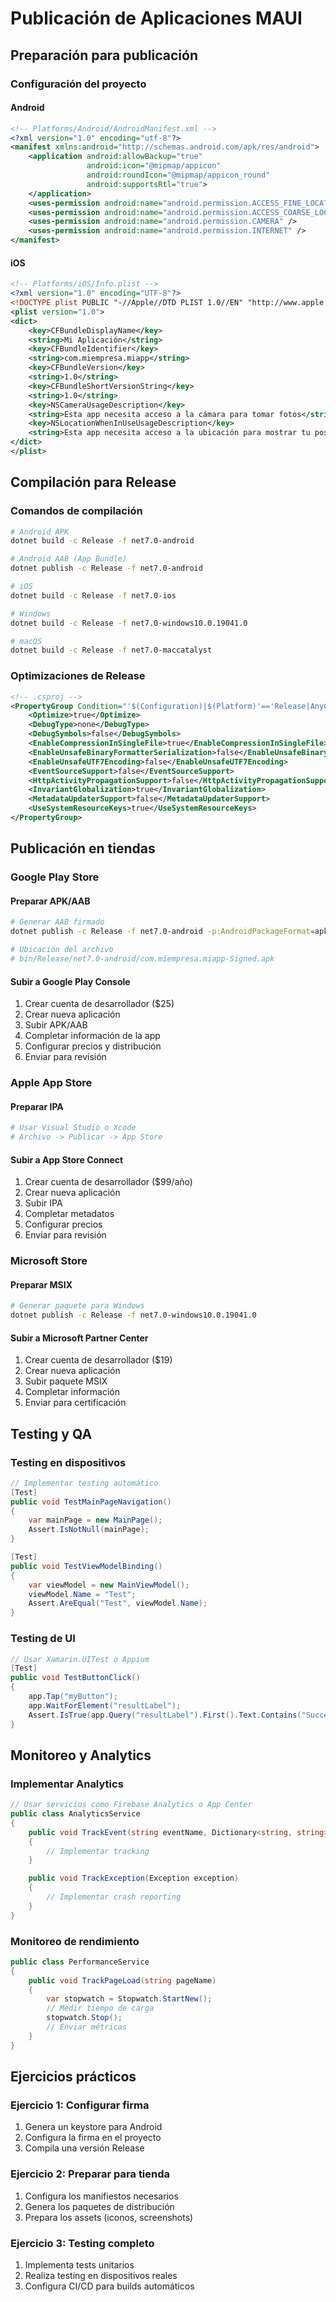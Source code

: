 # Publicación de Aplicaciones MAUI

## Preparación para publicación

### Configuración del proyecto

#### Android
```xml
<!-- Platforms/Android/AndroidManifest.xml -->
<?xml version="1.0" encoding="utf-8"?>
<manifest xmlns:android="http://schemas.android.com/apk/res/android">
    <application android:allowBackup="true" 
                 android:icon="@mipmap/appicon" 
                 android:roundIcon="@mipmap/appicon_round" 
                 android:supportsRtl="true">
    </application>
    <uses-permission android:name="android.permission.ACCESS_FINE_LOCATION" />
    <uses-permission android:name="android.permission.ACCESS_COARSE_LOCATION" />
    <uses-permission android:name="android.permission.CAMERA" />
    <uses-permission android:name="android.permission.INTERNET" />
</manifest>
```

#### iOS
```xml
<!-- Platforms/iOS/Info.plist -->
<?xml version="1.0" encoding="UTF-8"?>
<!DOCTYPE plist PUBLIC "-//Apple//DTD PLIST 1.0//EN" "http://www.apple.com/DTDs/PropertyList-1.0.dtd">
<plist version="1.0">
<dict>
    <key>CFBundleDisplayName</key>
    <string>Mi Aplicación</string>
    <key>CFBundleIdentifier</key>
    <string>com.miempresa.miapp</string>
    <key>CFBundleVersion</key>
    <string>1.0</string>
    <key>CFBundleShortVersionString</key>
    <string>1.0</string>
    <key>NSCameraUsageDescription</key>
    <string>Esta app necesita acceso a la cámara para tomar fotos</string>
    <key>NSLocationWhenInUseUsageDescription</key>
    <string>Esta app necesita acceso a la ubicación para mostrar tu posición</string>
</dict>
</plist>
```

## Compilación para Release

### Comandos de compilación
```bash
# Android APK
dotnet build -c Release -f net7.0-android

# Android AAB (App Bundle)
dotnet publish -c Release -f net7.0-android

# iOS
dotnet build -c Release -f net7.0-ios

# Windows
dotnet build -c Release -f net7.0-windows10.0.19041.0

# macOS
dotnet build -c Release -f net7.0-maccatalyst
```

### Optimizaciones de Release
```xml
<!-- .csproj -->
<PropertyGroup Condition="'$(Configuration)|$(Platform)'=='Release|AnyCPU'">
    <Optimize>true</Optimize>
    <DebugType>none</DebugType>
    <DebugSymbols>false</DebugSymbols>
    <EnableCompressionInSingleFile>true</EnableCompressionInSingleFile>
    <EnableUnsafeBinaryFormatterSerialization>false</EnableUnsafeBinaryFormatterSerialization>
    <EnableUnsafeUTF7Encoding>false</EnableUnsafeUTF7Encoding>
    <EventSourceSupport>false</EventSourceSupport>
    <HttpActivityPropagationSupport>false</HttpActivityPropagationSupport>
    <InvariantGlobalization>true</InvariantGlobalization>
    <MetadataUpdaterSupport>false</MetadataUpdaterSupport>
    <UseSystemResourceKeys>true</UseSystemResourceKeys>
</PropertyGroup>
```

## Publicación en tiendas

### Google Play Store

#### Preparar APK/AAB
```bash
# Generar AAB firmado
dotnet publish -c Release -f net7.0-android -p:AndroidPackageFormat=apk

# Ubicación del archivo
# bin/Release/net7.0-android/com.miempresa.miapp-Signed.apk
```

#### Subir a Google Play Console
1. Crear cuenta de desarrollador ($25)
2. Crear nueva aplicación
3. Subir APK/AAB
4. Completar información de la app
5. Configurar precios y distribución
6. Enviar para revisión

### Apple App Store

#### Preparar IPA
```bash
# Usar Visual Studio o Xcode
# Archivo -> Publicar -> App Store
```

#### Subir a App Store Connect
1. Crear cuenta de desarrollador ($99/año)
2. Crear nueva aplicación
3. Subir IPA
4. Completar metadatos
5. Configurar precios
6. Enviar para revisión

### Microsoft Store

#### Preparar MSIX
```bash
# Generar paquete para Windows
dotnet publish -c Release -f net7.0-windows10.0.19041.0
```

#### Subir a Microsoft Partner Center
1. Crear cuenta de desarrollador ($19)
2. Crear nueva aplicación
3. Subir paquete MSIX
4. Completar información
5. Enviar para certificación

## Testing y QA

### Testing en dispositivos
```csharp
// Implementar testing automático
[Test]
public void TestMainPageNavigation()
{
    var mainPage = new MainPage();
    Assert.IsNotNull(mainPage);
}

[Test]
public void TestViewModelBinding()
{
    var viewModel = new MainViewModel();
    viewModel.Name = "Test";
    Assert.AreEqual("Test", viewModel.Name);
}
```

### Testing de UI
```csharp
// Usar Xamarin.UITest o Appium
[Test]
public void TestButtonClick()
{
    app.Tap("myButton");
    app.WaitForElement("resultLabel");
    Assert.IsTrue(app.Query("resultLabel").First().Text.Contains("Success"));
}
```

## Monitoreo y Analytics

### Implementar Analytics
```csharp
// Usar servicios como Firebase Analytics o App Center
public class AnalyticsService
{
    public void TrackEvent(string eventName, Dictionary<string, string> properties = null)
    {
        // Implementar tracking
    }

    public void TrackException(Exception exception)
    {
        // Implementar crash reporting
    }
}
```

### Monitoreo de rendimiento
```csharp
public class PerformanceService
{
    public void TrackPageLoad(string pageName)
    {
        var stopwatch = Stopwatch.StartNew();
        // Medir tiempo de carga
        stopwatch.Stop();
        // Enviar métricas
    }
}
```

## Ejercicios prácticos

### Ejercicio 1: Configurar firma
1. Genera un keystore para Android
2. Configura la firma en el proyecto
3. Compila una versión Release

### Ejercicio 2: Preparar para tienda
1. Configura los manifiestos necesarios
2. Genera los paquetes de distribución
3. Prepara los assets (iconos, screenshots)

### Ejercicio 3: Testing completo
1. Implementa tests unitarios
2. Realiza testing en dispositivos reales
3. Configura CI/CD para builds automáticos
